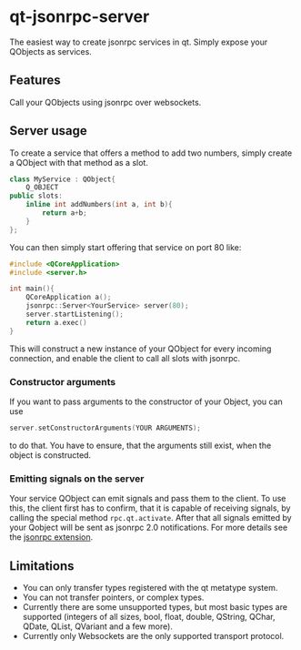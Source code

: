 # qt-jsonrpc-server
The easiest way to create jsonrpc services in qt. Simply expose your QObjects as services.

## Features
Call your QObjects using jsonrpc over websockets.

## Server usage
To create a service that offers a method to add two numbers, simply create a QObject with that method as a slot.
```cpp
class MyService : QObject{
    Q_OBJECT
public slots:
    inline int addNumbers(int a, int b){
        return a+b;
    }
};
```

You can then simply start offering that service on port 80 like:

```cpp
#include <QCoreApplication>
#include <server.h>

int main(){
    QCoreApplication a();
    jsonrpc::Server<YourService> server(80);
    server.startListening();
    return a.exec()
}
```

This will construct a new instance of your QObject for every incoming connection, and enable the client to call all slots with jsonrpc.

### Constructor arguments

If you want to pass arguments to the constructor of your Object, you can use
```cpp
server.setConstructorArguments(YOUR ARGUMENTS);
```
to do that. You have to ensure, that the arguments still exist, when the object is constructed.

### Emitting signals on the server

Your service QObject can emit signals and pass them to the client. To use this, the client first has to confirm, that it is capable of receiving signals, by calling the special method `rpc.qt.activate`. After that all signals emitted by your Qobject will be sent as jsonrpc 2.0 notifications. For more details see the [jsonrpc extension](qt-jsonrpc-extension.md).

## Limitations
 * You can only transfer types registered with the qt metatype system.
 * You can not transfer pointers, or complex types.
 * Currently there are some unsupported types, but most basic types are supported (integers of all sizes, bool, float, double, QString, QChar, QDate, QList<QString>, QVariant and a few more).
 * Currently only Websockets are the only supported transport protocol.